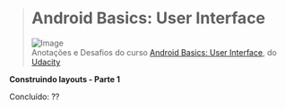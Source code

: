> # **Android Basics: User Interface**
>
> ![Image](https://profilinator.rishav.dev/skills-assets/android-original-wordmark.svg)  
> Anotações e Desafios do curso [Android Basics: User Interface](https://classroom.udacity.com/courses/ud834), do [Udacity](https://classroom.udacity.com/courses/ud834)

**Construindo layouts - Parte 1**

Concluído: ??
